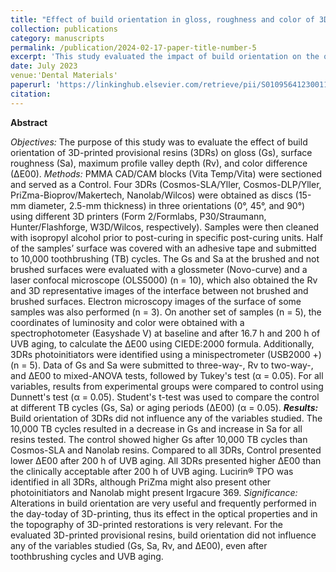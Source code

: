 ```yaml
---
title: "Effect of build orientation in gloss, roughness and color of 3D-printed resins for provisional indirect restorations"
collection: publications
category: manuscripts
permalink: /publication/2024-02-17-paper-title-number-5
excerpt: 'This study evaluated the impact of build orientation on the optical and surface properties of 3D-printed provisional resins. Findings showed that orientation had no effect on gloss, roughness, valley depth, or color stability, even after toothbrushing and UVB aging. However, all 3D-printed resins exhibited greater color changes than the control after aging, highlighting challenges in long-term esthetics.'
date: July 2023
venue:'Dental Materials'
paperurl: 'https://linkinghub.elsevier.com/retrieve/pii/S0109564123001100'
citation:
---
```


**Abstract**

*Objectives:* The purpose of this study was to evaluate the effect of build orientation of 3D-printed provisional resins (3DRs) on gloss (Gs), surface roughness (Sa), maximum profile valley depth (Rv), and color difference (∆E00). *Methods:* PMMA CAD/CAM blocks (Vita Temp/Vita) were sectioned and served as a Control. Four 3DRs (Cosmos-SLA/Yller, Cosmos-DLP/Yller, PriZma-Bioprov/Makertech, Nanolab/Wilcos) were obtained as discs (15-mm diameter, 2.5-mm thickness) in three orientations (0°, 45°, and 90°) using different 3D printers (Form 2/Formlabs, P30/Straumann, Hunter/Flashforge, W3D/Wilcos, respectively). Samples were then cleaned with isopropyl alcohol prior to post-curing in specific post-curing units. Half of the samples’ surface was covered with an adhesive tape and submitted to 10,000 toothbrushing (TB) cycles. The Gs and Sa at the brushed and not brushed surfaces were evaluated with a glossmeter (Novo-curve) and a laser confocal microscope (OLS5000) (n = 10), which also obtained the Rv and 3D representative images of the interface between not brushed and brushed surfaces. Electron microscopy images of the surface of some samples was also performed (n = 3). On another set of samples (n = 5), the coordinates of luminosity and color were obtained with a spectrophotometer (Easyshade V) at baseline and after 16.7 h and 200 h of UVB aging, to calculate the ∆E00 using CIEDE:2000 formula. Additionally, 3DRs photoinitiators were identified using a minispectrometer (USB2000 +) (n = 5). Data of Gs and Sa were submitted to three-way-, Rv to two-way-, and ∆E00 to mixed-ANOVA tests, followed by Tukey's test (α = 0.05). For all variables, results from experimental groups were compared to control using Dunnett's test (α = 0.05). Student's t-test was used to compare the control at different TB cycles (Gs, Sa) or aging periods (∆E00) (α = 0.05). ***Results:*** Build orientation of 3DRs did not influence any of the variables studied. The 10,000 TB cycles resulted in a decrease in Gs and increase in Sa for all resins tested. The control showed higher Gs after 10,000 TB cycles than Cosmos-SLA and Nanolab resins. Compared to all 3DRs, Control presented lower ∆E00 after 200 h of UVB aging. All 3DRs presented higher ∆E00 than the clinically acceptable after 200 h of UVB aging. Lucirin® TPO was identified in all 3DRs, although PriZma might also present other photoinitiators and Nanolab might present Irgacure 369. *Significance:* Alterations in build orientation are very useful and frequently performed in the day-today of 3D-printing, thus its effect in the optical properties and in the topography of 3D-printed restorations is very relevant. For the evaluated 3D-printed provisional resins, build orientation did not influence any of the variables studied (Gs, Sa, Rv, and ∆E00), even after toothbrushing cycles and UVB aging.



